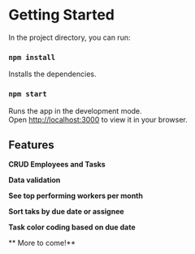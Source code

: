 # Getting Started

In the project directory, you can run:

### `npm install`

Installs the dependencies.

### `npm start`

Runs the app in the development mode.\
Open [http://localhost:3000](http://localhost:3000) to view it in your browser.

## Features

**CRUD Employees and Tasks**

**Data validation**

**See top performing workers per month**

**Sort taks by due date or assignee**

**Task color coding based on due date**

** More to come!**



